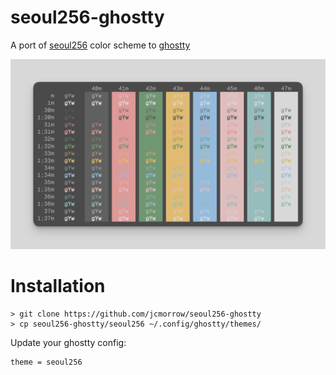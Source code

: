 # seoul256-ghostty

A port of [seoul256](https://github.com/junegunn/seoul256.vim) color scheme to
[ghostty](https://ghostty.org/)

![Screenshot of running colortest inside of a terminal running the seoul256 colorscheme](./colortest.png)

# Installation

```
> git clone https://github.com/jcmorrow/seoul256-ghostty
> cp seoul256-ghostty/seoul256 ~/.config/ghostty/themes/
```

Update your ghostty config:

```
theme = seoul256
```
